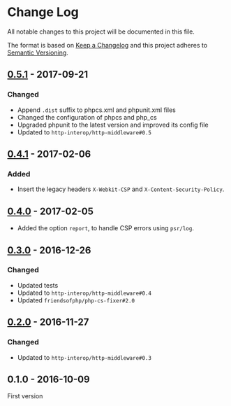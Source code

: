 # Change Log
All notable changes to this project will be documented in this file.

The format is based on [Keep a Changelog](http://keepachangelog.com/) 
and this project adheres to [Semantic Versioning](http://semver.org/).

## [0.5.1] - 2017-09-21

### Changed

* Append `.dist` suffix to phpcs.xml and phpunit.xml files
* Changed the configuration of phpcs and php_cs
* Upgraded phpunit to the latest version and improved its config file
* Updated to `http-interop/http-middleware#0.5`

## [0.4.1] - 2017-02-06

### Added

* Insert the legacy headers `X-Webkit-CSP` and `X-Content-Security-Policy`.

## [0.4.0] - 2017-02-05

* Added the option `report`, to handle CSP errors using `psr/log`.

## [0.3.0] - 2016-12-26

### Changed

* Updated tests
* Updated to `http-interop/http-middleware#0.4`
* Updated `friendsofphp/php-cs-fixer#2.0`

## [0.2.0] - 2016-11-27

### Changed

* Updated to `http-interop/http-middleware#0.3`

## 0.1.0 - 2016-10-09

First version

[0.5.1]: https://github.com/middlewares/csp/compare/v0.4.1...v0.5.1
[0.4.1]: https://github.com/middlewares/csp/compare/v0.4.0...v0.4.1
[0.4.0]: https://github.com/middlewares/csp/compare/v0.3.0...v0.4.0
[0.3.0]: https://github.com/middlewares/csp/compare/v0.2.0...v0.3.0
[0.2.0]: https://github.com/middlewares/csp/compare/v0.1.0...v0.2.0

